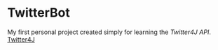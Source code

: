 # TwitterBot
My first personal project created simply for learning the *Twitter4J API*.
[Twitter4J](http://twitter4j.org/en/)
